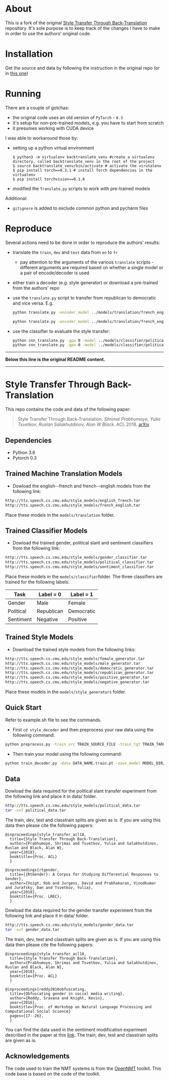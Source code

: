 # About
This is a fork of the original [Style Transfer Through Back-Translation](https://github.com/shrimai/Style-Transfer-Through-Back-Translation) repository. It's sole purpose is to keep track of the changes I have to make in order to use the authors' original code.

# Installation
Get the source and data by following the instruction in the original repo (or in [this one](#markdown-header-style-transfer-through-back-translation))

# Running
There are a couple of gotchas:
  * the original code uses an old version of `PyTorch` - `0.3`
  * it's setup for non-pre-trained models, e.g. you have to start from scratch
  * it presumes working with CUDA device

I was able to workaround those by:
  * setting up a python virtual environment
    ```
    $ python3 -m virtualenv backtranslate_venv #create a virtualenv directory, called backtranslate_venv in the root of the project
    $ source backtranslate_venv/bin/activate # activate the virutalenv
    $ pip install torch==0.3.1 # install Torch dependencies in the virtualenv
    $ pip install torchvision==0.1.6
    ```
  * modified the `Translate.py` scripts to work with pre-trained models

Additional:
 * `gitignore` is added to exclude common python and pycharm files

# Reproduce
Several actions need to be done in order to reproduce the authors' results:
 - translate the `train`, `dev` and `test` data from `en` to `fr`
   - pay attention to the arguments of the various `translate` scripts - different arguments are required based on whether a single model or a pair of encode/decoder is used
 - either train a decoder (e.g. style generator) or download a pre-trained from the authors' repo
 - use the `translate.py` script to transfer from republican to democratic and vice versa. E.g.
     
    ```bash
    python translate.py -encoder_model ../models/translation/french_english/french_english.pt -decoder_model ../models/style_generators/democratic_generator.pt -src ../data/political_data/republican_only.test.fr -output trained_models/republican_democratic.txt -replace_unk $true -gpu 0
    ``` 
    ```bash
    python translate.py -encoder_model ../models/translation/french_english/french_english.pt -decoder_model ../models/style_generators/republican_generator.pt -src ../data/political_data/democratic_only.test.fr -output trained_models/democratic_republican.txt -replace_unk $true -gpu 0
    ```
 - use the classifier to evaluate the style transfer:
    ```bash
    python cnn_translate.py -gpu 0 -model ../models/classifier/political_classifier/political_classifier.pt -src ../style_decoder/trained_models/republican_democratic.txt -tgt 'democratic' -label0 republican -label1 democratic
    python cnn_translate.py -gpu 0 -model ../models/classifier/political_classifier/political_classifier.pt -src ../style_decoder/trained_models/democratic_republican.txt -tgt 'republican' -label0 republican -label1 democratic
    ```

------------------------------------------------------
 **Below this line is the original README content.**

------------------------------------------------------
# Style Transfer Through Back-Translation

This repo contains the code and data of the following paper:
>Style Transfer Through Back-Translation. *Shrimai Prabhumoye, Yulia Tsvetkov, Ruslan Salakhutdinov, Alan W Black*. ACL 2018. [arXiv](https://arxiv.org/pdf/1804.09000.pdf)

## Dependencies

- Python 3.6
- Pytorch 0.3

## Trained Machine Translation Models

- Dowload the english--french and french--english models from the following link:
```bash
http://tts.speech.cs.cmu.edu/style_models/english_french.tar
http://tts.speech.cs.cmu.edu/style_models/french_english.tar
```
Place these models in the `models/translation` folder.

## Trained Classifier Models

- Dowload the trained gender, political slant and sentiment classifiers from the following link:
```bash
http://tts.speech.cs.cmu.edu/style_models/gender_classifier.tar
http://tts.speech.cs.cmu.edu/style_models/political_classifier.tar
http://tts.speech.cs.cmu.edu/style_models/sentiment_classifier.tar
```
Place these models in the `models/classifier`folder.
The three classifiers are trained for the following labels:

 Task | Label = 0 | Label = 1 
 --- | --- | --- 
 Gender | Male | Female 
 Political | Republican | Democratic 
 Sentiment | Negative | Positive 

## Trained Style Models

- Download the trained style models from the following links:
```bash
http://tts.speech.cs.cmu.edu/style_models/female_generator.tar
http://tts.speech.cs.cmu.edu/style_models/male_generator.tar
http://tts.speech.cs.cmu.edu/style_models/democratic_generator.tar
http://tts.speech.cs.cmu.edu/style_models/republican_generator.tar
http://tts.speech.cs.cmu.edu/style_models/positive_generator.tar
http://tts.speech.cs.cmu.edu/style_models/negative_generator.tar
```
Place these models in the `models/style_generators` folder.

## Quick Start

Refer to example.sh file to see the commands.
- First `cd style_decoder` and then preprocess your raw data using the following command:   
```bash
python preprocess.py -train_src TRAIN_SOURCE_FILE -train_tgt TRAIN_TARGET_FILE -valid_src VALID_SOURCE_FILE -valid_tgt VALID_TARGET_FILE -save_data DATA_NAME
```
- Then train your model using the following command:
```bash
python train_decoder.py -data DATA_NAME.train.pt -save_model MODEL_DIR/MODEL_NAME -classifier_model CLASSIFIER.pt -encoder_model ENCODER_MODEL -tgt_label {0/1}
```

## Data

Dowload the data required for the political slant transfer experiment from the following link and place it in data/ folder. 
```bash
http://tts.speech.cs.cmu.edu/style_models/political_data.tar
tar -xvf political_data.tar
```
The train, dev, test and classtrain splits are given as is. If you are using this data then please cite the following papers:

    @inproceedings{style_transfer_acl18,
      title={Style Transfer Through Back-Translation},
      author={Prabhumoye, Shrimai and Tsvetkov, Yulia and Salakhutdinov, Ruslan and Black, Alan W},
      year={2018},
      booktitle={Proc. ACL}
      }

    @inproceedings{rtgender,
      title={{RtGender}: A Corpus for Studying Differential Responses to Gender},
      author={Voigt, Rob and Jurgens, David and Prabhakaran, Vinodkumar and Jurafsky, Dan and Tsvetkov, Yulia},
      year={2018},
      booktitle={Proc. LREC},
      }

Dowload the data required for the gender transfer experiment from the following link and place it in data/ folder.
```bash
http://tts.speech.cs.cmu.edu/style_models/gender_data.tar
tar -xvf gender_data.tar
```
The train, dev, test and classtrain splits are given as is. If you are using this data then please cite the following papers:

    @inproceedings{style_transfer_acl18,
      title={Style Transfer Through Back-Translation},
      author={Prabhumoye, Shrimai and Tsvetkov, Yulia and Salakhutdinov, Ruslan and Black, Alan W},
      year={2018},
      booktitle={Proc. ACL}
      }
      
    @inproceedings{reddy2016obfuscating,
      title={Obfuscating gender in social media writing},
      author={Reddy, Sravana and Knight, Kevin},
      year={2016},
      booktitle={Proc. of Workshop on Natural Language Processing and Computational Social Science}
      pages={17--26},
      }
      
You can find the data used in the sentiment modification experiment described in the paper at this [link](https://github.com/shentianxiao/language-style-transfer/tree/master/data/yelp). The train, dev, test and classtrain splits are given as is.

## Acknowledgements

The code used to train the NMT systems is from the [OpenNMT](https://github.com/OpenNMT/OpenNMT-py)  toolkit. This code base is based on the code of the toolkit.
